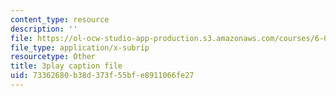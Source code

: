 ```yaml
---
content_type: resource
description: ''
file: https://ol-ocw-studio-app-production.s3.amazonaws.com/courses/6-004-computation-structures-spring-2017/73362680b38d373f55bfe8911066fe27_-OduZBd1aHw.srt
file_type: application/x-subrip
resourcetype: Other
title: 3play caption file
uid: 73362680-b38d-373f-55bf-e8911066fe27
---
```

